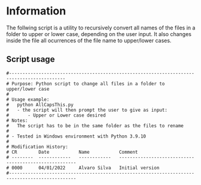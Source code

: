# Information

The follwing script is a utility to recursively convert all names of the files in a folder
to upper or lower case, depending on the user input.
It also changes inside the file all ocurrences of the file name to upper/lower cases.

## Script usage 

```
#-------------------------------------------------------------------------------------------
# Purpose: Python script to change all files in a folder to upper/lower case
#
# Usage example:
#   python AllCapsThis.py
#   - the script will then prompt the user to give as input:
#       - Upper or Lower case desired
# Notes:
#   The script has to be in the same folder as the files to rename     
#
# - Tested in Windows environment with Python 3.9.10 
#
# Modification History:
# CR        Date           Name           Comment
# --------  ------------   ------------   ------------------------------------------------------
# 0000      04/01/2022     Alvaro Silva   Initial version
#-----------------------------------------------------------------------------------------------

```
